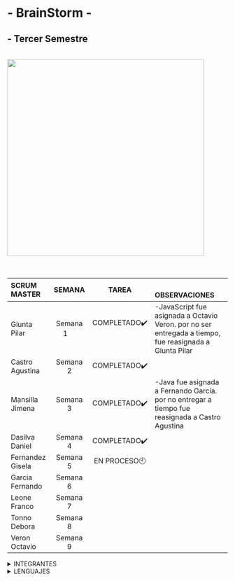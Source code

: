 # - BrainStorm -

## - Tercer Semestre
</br>


<img src="https://github.com/CodeSystem2022/BrainStorm-TercerSemestre/assets/113069344/05c71d0b-876c-4cce-abf7-76f2250003a6>" width="450" height="450" align="center"/>



</br>
</br>
</br>

|SCRUM  MASTER    | SEMANA        |         TAREA         |    ㅤㅤㅤㅤㅤㅤㅤㅤㅤOBSERVACIONES        |            
| :---            | :-------:          |:-----:                 |:---                 |               
| Giunta Pilar     | Semana 1 ㅤ     |   COMPLETADO✔️ㅤㅤㅤ        |-JavaScript fue asignada a Octavio Veron. por no ser entregada a tiempo, fue reasignada a Giunta Pilar              |                       
| Castro Agustina  | Semana 2      |    COMPLETADO✔️       | | 
| Mansilla Jimena  | Semana 3      |  COMPLETADO✔️       |-Java fue asignada a Fernando Garcia. por no entregar a tiempo fue reasignada a Castro Agustina                         | 
| Dasilva Daniel   | Semana 4      |   COMPLETADO✔️        |                         | 
| Fernandez Gisela | Semana 5      |  EN PROCESO:clock10:  |                         | 
| Garcia Fernando  | Semana 6      |                       |                         | 
| Leone Franco     | Semana 7      |                       |                         | 
| Tonno Debora     | Semana 8      |                       |                         | 
| Veron Octavio    | Semana 9      |                       |                         | 


<details><summary>INTEGRANTES</summary>
<p>


```ruby
► Castro Agustina   
► Dasilva Daniel   
► Giunta Pilar   
► Fernandez Gisela  
► Fernando Garcia  
► Franco Leone  
► Mansilla Jimena  
► Tonno Debora  
► Veron Octavio 
```



</p>
</details>
<details><summary>LENGUAJES </summary>
<p>
</br>


<img src="https://github.com/CodeSystem2022/BrainStorm-TercerSemestre/assets/113069344/26f1b700-dbd0-483a-a655-78ce8d80f580>" width="130" height="130" align="left"/>
<img src="https://github.com/CodeSystem2022/BrainStorm-TercerSemestre/assets/113069344/e7a7e4a5-7259-4a38-b027-6ffd736af6fc>" width="150" height="150" align="left"/>
<img src="https://github.com/CodeSystem2022/BrainStorm-TercerSemestre/assets/113069344/07686250-aceb-48fa-95d3-0b951565a184>" width="130" height="130" align="left"/>
<img src="https://github.com/CodeSystem2022/BrainStorm-TercerSemestre/assets/113069344/a86cc743-62a6-4a22-b5a8-e028cb6855e6>" width="130" height="130" align="rigth"/>
  
</p>
</details>
